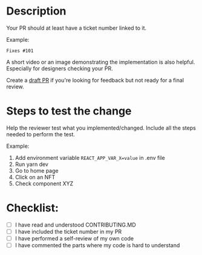 # Description

Your PR should at least have a ticket number linked to it.

Example:

`Fixes #101`

A short video or an image demonstrating the implementation is also helpful. Especially for designers checking your PR.

Create a [draft PR](https://github.blog/2019-02-14-introducing-draft-pull-requests/) if you're looking for feedback but not ready for a final review.

# Steps to test the change

Help the reviewer test what you implemented/changed. Include all the steps needed to perform the test.

Example:

1. Add environment variable `REACT_APP_VAR_X=value` in .env file
2. Run yarn dev
3. Go to home page
4. Click on an NFT
5. Check component XYZ

# Checklist:

- [ ] I have read and understood CONTRIBUTING.MD
- [ ] I have included the ticket number in my PR
- [ ] I have performed a self-review of my own code
- [ ] I have commented the parts where my code is hard to understand
